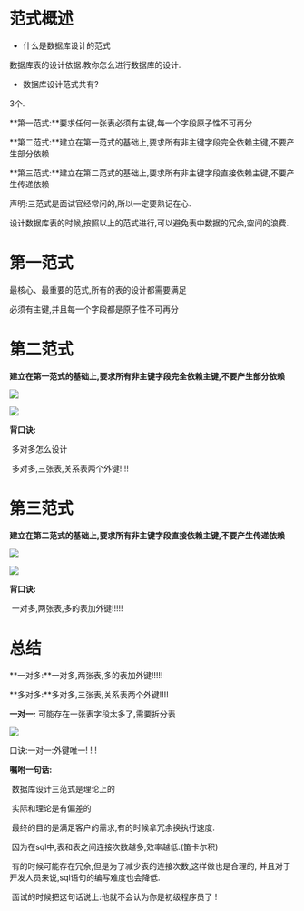 # 范式概述

* 什么是数据库设计的范式

数据库表的设计依据.教你怎么进行数据库的设计.

* 数据库设计范式共有?

3个.

**第一范式:**要求任何一张表必须有主键,每一个字段原子性不可再分

**第二范式:**建立在第一范式的基础上,要求所有非主键字段完全依赖主键,不要产生部分依赖

**第三范式:**建立在第二范式的基础上,要求所有非主键字段直接依赖主键,不要产生传递依赖

声明:三范式是面试官经常问的,所以一定要熟记在心.

设计数据库表的时候,按照以上的范式进行,可以避免表中数据的冗余,空间的浪费.

# 第一范式

最核心、最重要的范式,所有的表的设计都需要满足

必须有主键,并且每一个字段都是原子性不可再分

# 第二范式

**建立在第一范式的基础上,要求所有非主键字段完全依赖主键,不要产生部分依赖**

![](D:\app\学习笔记\java基础重新来\java面试总结\java-\Mysql笔记\QQ截图20210601115115.png)

![](D:\app\学习笔记\java基础重新来\java面试总结\java-\Mysql笔记\QQ截图20210601115335.png)

**背口诀:**

​	多对多怎么设计

​		多对多,三张表,关系表两个外键!!!!

# 第三范式

**建立在第二范式的基础上,要求所有非主键字段直接依赖主键,不要产生传递依赖**

![](D:\app\学习笔记\java基础重新来\java面试总结\java-\Mysql笔记\QQ截图20210601115748.png)

![](D:\app\学习笔记\java基础重新来\java面试总结\java-\Mysql笔记\QQ截图20210601120048.png)



**背口诀:**

​	一对多,两张表,多的表加外键!!!!!

# 总结

**一对多:**一对多,两张表,多的表加外键!!!!!  

**多对多:**多对多,三张表,关系表两个外键!!!!

**一对一:** 可能存在一张表字段太多了,需要拆分表

![](D:\app\学习笔记\java基础重新来\java面试总结\java-\Mysql笔记\QQ截图20210601120554.png)

口诀:一对一:外键唯一! ! !



**嘱咐一句话:**

​	数据库设计三范式是理论上的

​	实际和理论是有偏差的

​	最终的目的是满足客户的需求,有的时候拿冗余换执行速度.

​	因为在sql中,表和表之间连接次数越多,效率越低.(笛卡尔积)

​	有的时候可能存在冗余,但是为了减少表的连接次数,这样做也是合理的,         	并且对于开发人员来说,sql语句的编写难度也会降低.

​	面试的时候把这句话说上:他就不会认为你是初级程序员了 !

